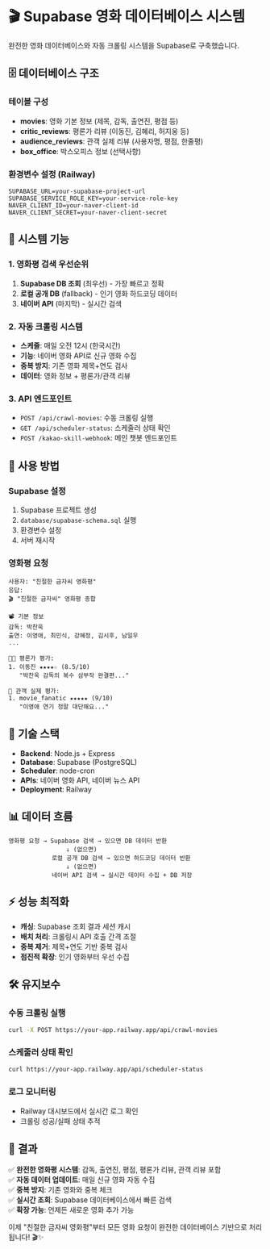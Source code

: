 # 🎬 Supabase 영화 데이터베이스 시스템

완전한 영화 데이터베이스와 자동 크롤링 시스템을 Supabase로 구축했습니다.

## 🗄️ 데이터베이스 구조

### 테이블 구성
- **movies**: 영화 기본 정보 (제목, 감독, 출연진, 평점 등)
- **critic_reviews**: 평론가 리뷰 (이동진, 김혜리, 허지웅 등)
- **audience_reviews**: 관객 실제 리뷰 (사용자명, 평점, 한줄평)
- **box_office**: 박스오피스 정보 (선택사항)

### 환경변수 설정 (Railway)
```
SUPABASE_URL=your-supabase-project-url
SUPABASE_SERVICE_ROLE_KEY=your-service-role-key
NAVER_CLIENT_ID=your-naver-client-id
NAVER_CLIENT_SECRET=your-naver-client-secret
```

## 🚀 시스템 기능

### 1. 영화평 검색 우선순위
1. **Supabase DB 조회** (최우선) - 가장 빠르고 정확
2. **로컬 공개 DB** (fallback) - 인기 영화 하드코딩 데이터
3. **네이버 API** (마지막) - 실시간 검색

### 2. 자동 크롤링 시스템
- **스케줄**: 매일 오전 12시 (한국시간)
- **기능**: 네이버 영화 API로 신규 영화 수집
- **중복 방지**: 기존 영화 제목+연도 검사
- **데이터**: 영화 정보 + 평론가/관객 리뷰

### 3. API 엔드포인트
- `POST /api/crawl-movies`: 수동 크롤링 실행
- `GET /api/scheduler-status`: 스케줄러 상태 확인
- `POST /kakao-skill-webhook`: 메인 챗봇 엔드포인트

## 🎯 사용 방법

### Supabase 설정
1. Supabase 프로젝트 생성
2. `database/supabase-schema.sql` 실행
3. 환경변수 설정
4. 서버 재시작

### 영화평 요청
```
사용자: "친절한 금자씨 영화평"
응답: 
🎬 "친절한 금자씨" 영화평 종합

📽️ 기본 정보
감독: 박찬욱
출연: 이영애, 최민식, 강혜정, 김시후, 남일우
...

👨‍💼 평론가 평가:
1. 이동진 ★★★★☆ (8.5/10)
   "박찬욱 감독의 복수 삼부작 완결편..."

👥 관객 실제 평가:
1. movie_fanatic ★★★★★ (9/10)
   "이영애 연기 정말 대단해요..."
```

## 🔧 기술 스택

- **Backend**: Node.js + Express
- **Database**: Supabase (PostgreSQL)
- **Scheduler**: node-cron
- **APIs**: 네이버 영화 API, 네이버 뉴스 API
- **Deployment**: Railway

## 📊 데이터 흐름

```
영화평 요청 → Supabase 검색 → 있으면 DB 데이터 반환
                ↓ (없으면)
            로컬 공개 DB 검색 → 있으면 하드코딩 데이터 반환
                ↓ (없으면)
            네이버 API 검색 → 실시간 데이터 수집 + DB 저장
```

## ⚡ 성능 최적화

- **캐싱**: Supabase 조회 결과 세션 캐시
- **배치 처리**: 크롤링시 API 호출 간격 조절
- **중복 제거**: 제목+연도 기반 중복 검사
- **점진적 확장**: 인기 영화부터 우선 수집

## 🛠️ 유지보수

### 수동 크롤링 실행
```bash
curl -X POST https://your-app.railway.app/api/crawl-movies
```

### 스케줄러 상태 확인
```bash
curl https://your-app.railway.app/api/scheduler-status
```

### 로그 모니터링
- Railway 대시보드에서 실시간 로그 확인
- 크롤링 성공/실패 상태 추적

## 🎉 결과

✅ **완전한 영화평 시스템**: 감독, 출연진, 평점, 평론가 리뷰, 관객 리뷰 포함  
✅ **자동 데이터 업데이트**: 매일 신규 영화 자동 수집  
✅ **중복 방지**: 기존 영화와 중복 체크  
✅ **실시간 조회**: Supabase 데이터베이스에서 빠른 검색  
✅ **확장 가능**: 언제든 새로운 영화 추가 가능  

이제 "친절한 금자씨 영화평"부터 모든 영화 요청이 완전한 데이터베이스 기반으로 처리됩니다! 🎬✨